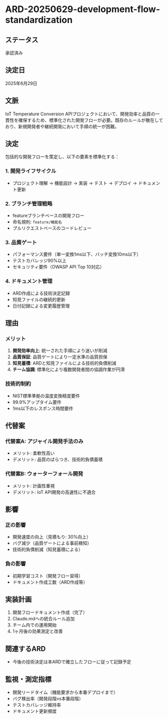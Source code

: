 # ARD-20250629-development-flow-standardization

## ステータス
承認済み

## 決定日
2025年6月29日

## 文脈
IoT Temperature Conversion APIプロジェクトにおいて、開発効率と品質の一貫性を確保するため、標準化された開発フローが必要。既存のルールが散在しており、新規開発者や継続開発において手順の統一が困難。

## 決定
包括的な開発フローを策定し、以下の要素を標準化する：

### 1. 開発ライフサイクル
- プロジェクト理解 → 機能設計 → 実装 → テスト → デプロイ → ドキュメント更新

### 2. ブランチ管理戦略
- featureブランチベースの開発フロー
- 命名規則: `feature/機能名`
- プルリクエストベースのコードレビュー

### 3. 品質ゲート
- パフォーマンス要件（単一変換1ms以下、バッチ変換10ms以下）
- テストカバレッジ90%以上
- セキュリティ要件（OWASP API Top 10対応）

### 4. ドキュメント管理
- ARD作成による技術決定記録
- 知見ファイルの継続的更新
- 日付記録による変更履歴管理

## 理由
### メリット
1. **開発効率向上**: 統一された手順により迷いが削減
2. **品質保証**: 品質ゲートにより一定水準の品質担保
3. **知見蓄積**: ARDと知見ファイルによる技術的負債削減
4. **チーム協調**: 標準化により複数開発者間の協調作業が円滑

### 技術的制約
- NIST標準準拠の温度変換精度要件
- 99.9%アップタイム要件
- 1ms以下のレスポンス時間要件

## 代替案
### 代替案A: アジャイル開発手法のみ
- メリット: 柔軟性高い
- デメリット: 品質のばらつき、技術的負債蓄積

### 代替案B: ウォーターフォール開発
- メリット: 計画性重視
- デメリット: IoT API開発の高速性に不適合

## 影響
### 正の影響
- 開発速度の向上（見積もり: 30%向上）
- バグ減少（品質ゲートによる事前検知）
- 技術的負債削減（知見蓄積による）

### 負の影響
- 初期学習コスト（開発フロー習得）
- ドキュメント作成工数（ARD作成等）

## 実装計画
1. 開発フロードキュメント作成（完了）
2. Claude.mdへの統合ルール追加
3. チーム内での運用開始
4. 1ヶ月後の効果測定と改善

## 関連するARD
- 今後の技術決定は本ARDで確立したフローに従って記録予定

## 監視・測定指標
- 開発リードタイム（機能要求から本番デプロイまで）
- バグ検出率（開発段階vs本番段階）
- テストカバレッジ維持率
- ドキュメント更新頻度